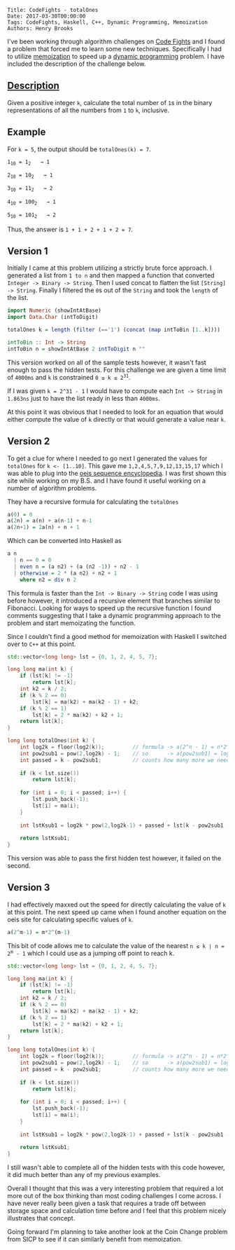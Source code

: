     Title: CodeFights - totalOnes
    Date: 2017-03-30T00:00:00
    Tags: CodeFights, Haskell, C++, Dynamic Programming, Memoization
    Authors: Henry Brooks

I've been working through algorithm challenges on [Code Fights](https://codefights.com/) and I found a problem that forced me to learn some new techniques. Specifically I had to utilize [memoization](https://en.wikipedia.org/wiki/Memoization) to speed up a [dynamic programming](https://en.wikipedia.org/wiki/Dynamic_programming) problem. I have included the description  of the challenge below.

[Description](https://codefights.com/challenge/DgH5cQEgpfu82oBQS)
---

Given a positive integer `k`, calculate the total number of `1`s in the binary representations of all the numbers from `1` to `k`, inclusive.

<!-- more -->

Example
---

For `k = 5`, the output should be `totalOnes(k) = 7`.

<code>1<sub>10</sub> = 1<sub>2</sub> &nbsp; &#8594; 1</code>

<code>2<sub>10</sub> = 10<sub>2</sub> &nbsp; &#8594; 1</code>

<code>3<sub>10</sub> = 11<sub>2</sub> &nbsp; &#8594; 2</code>

<code>4<sub>10</sub> = 100<sub>2</sub> &nbsp; &#8594; 1</code>

<code>5<sub>10</sub> = 101<sub>2</sub> &nbsp; &#8594; 2</code>

Thus, the answer is `1 + 1 + 2 + 1 + 2 = 7`.

Version 1
---

Initially I came at this problem utilizing a strictly brute force approach. I generated a list from `1 to n` and then mapped a function that converted `Integer -> Binary -> String`. Then I used concat to flatten the list `[String] -> String`. Finally I filtered the `0`s out of the `String` and took the `length` of the list.

```haskell
import Numeric (showIntAtBase)
import Data.Char (intToDigit)

totalOnes k = length (filter (=='1') (concat (map intToBin [1..k])))

intToBin :: Int -> String
intToBin n = showIntAtBase 2 intToDigit n ""
```

This version worked on all of the sample tests however, it wasn't fast enough to pass the hidden tests. For this challenge we are given a time limit of `4000ms` and `k` is constrained <code>0 &#8804; k &#8804; 2<sup>31</sup></code>.

If I was given `k = 2^31 - 1` I would have to compute each `Int -> String` in `1.863ns` just to have the list ready in less than `4000ms`.

At this point it was obvious that I needed to look for an equation that would either compute the value of `k` directly or that would generate a value near `k`.

Version 2
---

To get a clue for where I needed to go next I generated the values for `totalOnes` for `k <- [1..10]`. This gave me `1,2,4,5,7,9,12,13,15,17` which I was able to plug into the [oeis sequence encyclopedia](https://oeis.org/A000788). I was first shown this site while working on my B.S. and I have found it useful working on a number of algorithm problems.

They have a recursive formula for calculating the `totalOnes`

```haskell
a(0) = 0
a(2n) = a(n) + a(n-1) + n-1
a(2n+1) = 2a(n) + n + 1
``` 

Which can be converted into Haskell as

```haskell
a n
  | n == 0 = 0
  | even n = (a n2) + (a (n2 -1)) + n2 - 1
  | otherwise = 2 * (a n2) + n2 + 1
    where n2 = div n 2
```

This formula is faster than the `Int -> Binary -> String` code I was using before however, it introduced a recursive element that branches similar to Fibonacci. Looking for ways to speed up the recursive function I found comments suggesting that I take a dynamic programming approach to the problem and start memoizating the function.

Since I couldn't find a good method for memoization with Haskell I switched over to `C++` at this point.

```c++
std::vector<long long> lst = {0, 1, 2, 4, 5, 7};

long long ma(int k) {
    if (lst[k] != -1)
        return lst[k];
    int k2 = k / 2;
    if (k % 2 == 0)
        lst[k] = ma(k2) + ma(k2 - 1) + k2;
    if (k % 2 == 1)
        lst[k] = 2 * ma(k2) + k2 + 1;
    return lst[k];
}

long long totalOnes(int k) {
    int log2k = floor(log2(k));         // formula -> a(2^n - 1) = n*2^(n-1)
    int pow2sub1 = pow(2,log2k) - 1;    // so      -> a(pow2sub1) = log2k*2^(log2k-1)
    int passed = k - pow2sub1;          // counts how many more we need to reach k
    
    if (k < lst.size())
        return lst[k];
    
    for (int i = 0; i < passed; i++) {
        lst.push_back(-1);
        lst[i] = ma(i);
    }
        
    int lstKsub1 = log2k * pow(2,log2k-1) + passed + lst[k - pow2sub1 - 1];
    
    return lstKsub1;
}
```

This version was able to pass the first hidden test however, it failed on the second.

Version 3
---

I had effectively maxxed out the speed for directly calculating the value of `k` at this point. The next speed up came when I found another equation on the oeis site for calculating specific values of `k`.

```haskell
a(2^m-1) = m*2^(m-1)
```

This bit of code allows me to calculate the value of the nearest <code>n &#8804; k &#8739; n = 2<sup>m</sup> - 1</code> which I could use as a jumping off point to reach k.

```c++
std::vector<long long> lst = {0, 1, 2, 4, 5, 7};

long long ma(int k) {
    if (lst[k] != -1)
        return lst[k];
    int k2 = k / 2;
    if (k % 2 == 0)
        lst[k] = ma(k2) + ma(k2 - 1) + k2;
    if (k % 2 == 1)
        lst[k] = 2 * ma(k2) + k2 + 1;
    return lst[k];
}

long long totalOnes(int k) {
    int log2k = floor(log2(k));         // formula -> a(2^n - 1) = n*2^(n-1)
    int pow2sub1 = pow(2,log2k) - 1;    // so      -> a(pow2sub1) = log2k*2^(log2k-1)
    int passed = k - pow2sub1;          // counts how many more we need to reach k
    
    if (k < lst.size())
        return lst[k];
    
    for (int i = 0; i < passed; i++) {
        lst.push_back(-1);
        lst[i] = ma(i);
    }
        
    int lstKsub1 = log2k * pow(2,log2k-1) + passed + lst[k - pow2sub1 - 1];
    
    return lstKsub1;
}
```

I still wasn't able to complete all of the hidden tests with this code however, it did much better than any of my previous examples.

Overall I thought that this was a very interesting problem that required a lot more out of the box thinking than most coding challenges I come across. I have never really been given a task that requires a trade off between storage space and calculation time before and I feel that this problem nicely illustrates that concept.

Going forward I'm planning to take another look at the Coin Change problem from SICP to see if it can similarly benefit from memoization.
